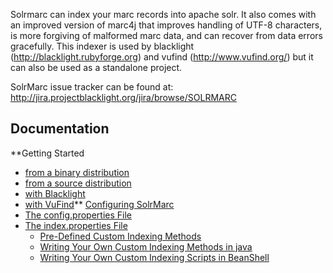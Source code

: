 Solrmarc can index your marc records into apache solr. It also comes with an improved version of marc4j that improves handling of UTF-8 characters, is more forgiving of malformed marc data, and can recover from data errors gracefully. This indexer is used by blacklight (http://blacklight.rubyforge.org) and vufind (http://www.vufind.org/) but it can also be used as a standalone project.

SolrMarc issue tracker can be found at: http://jira.projectblacklight.org/jira/browse/SOLRMARC

## Documentation ##

**Getting Started
  * [from a binary distribution](GettingStartedFromABinaryDistribution.md)
  * [from a source distribution](GettingStartedFromASourceDistribution.md)
  * [with Blacklight](BlacklightHowTo.md)
  * [with VuFind](VufindHowTo.md)** [Configuring SolrMarc](ConfiguringSolrMarc.md)
  * [The config.properties File](ConfigProperties.md)
  * [The index.properties File](IndexProperties.md)
    * [Pre-Defined Custom Indexing Methods](CustomIndexingRoutines.md)
    * [Writing Your Own Custom Indexing Methods in java](WritingCustomMethods.md)
    * [Writing Your Own Custom Indexing Scripts in BeanShell](WritingCustomScripts.md)